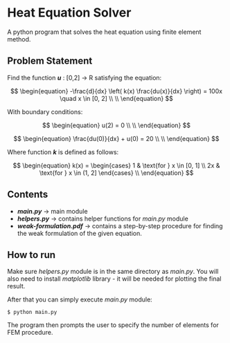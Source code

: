 # Heat Equation Solver

A python program that solves the heat equation using finite element method.

## Problem Statement

Find the function _**u**_ : [0,2] -> R satisfying the equation:
  
$$
\begin{equation}
-\frac{d}{dx} \left( k(x) \frac{du(x)}{dx} \right) = 100x \quad x \in [0, 2] \\
\\
\end{equation}
$$

With boundary conditions:

$$
\begin{equation}
u(2) = 0 \\
\\
\end{equation}
$$

$$
\begin{equation}
\frac{du(0)}{dx} + u(0) = 20 \\
\\
\end{equation}
$$

Where function _**k**_ is defined as follows:

$$
\begin{equation}
k(x) =
\begin{cases}
1 & \text{for } x \in [0, 1] \\
2x & \text{for } x \in (1, 2]
\end{cases}
\\  
\end{equation}
$$

## Contents
- _**main.py**_ -> main module
- _**helpers.py**_ -> contains helper functions for _main.py_ module 
- _**weak-formulation.pdf**_ -> contains a step-by-step procedure for finding the weak formulation of the given equation.

## How to run
Make sure _helpers.py_ module is in the same directory as _main.py_. You will also need to install _matplotlib_ library - it will be needed
for plotting the final result.

After that you can simply execute _main.py_ module:
```
$ python main.py
```
The program then prompts the user to specify the number of elements for FEM procedure.
